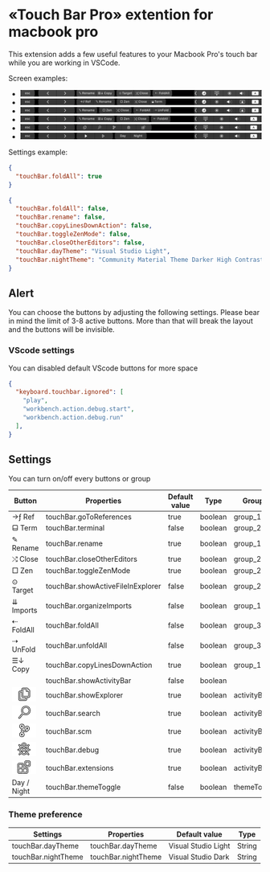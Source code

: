 # «Touch Bar Pro» extention for macbook pro

This extension adds a few useful features to your Macbook Pro's touch bar while you are working in VSCode.

Screen examples:
- ![Touchbar Example my set](images/touch_6.png)
- ![Touchbar Example 1](images/touch_1.png)
- ![Touchbar Example 2](images/touch_2.png)
- ![Touchbar Example 3](images/touch_3.png)
- ![Touchbar Example 4](images/touch_4.png)
- ![Touchbar Example 5](images/touch_5.png)

Settings example:
```json
{
  "touchBar.foldAll": true
}
```

```json
{
  "touchBar.foldAll": false,
  "touchBar.rename": false,
  "touchBar.copyLinesDownAction": false,
  "touchBar.toggleZenMode": false,
  "touchBar.closeOtherEditors": false,
  "touchBar.dayTheme": "Visual Studio Light",
  "touchBar.nightTheme": "Community Material Theme Darker High Contrast"
}
```

## Alert

You can choose the buttons by adjusting the following settings.
Please bear in mind the limit of 3-8 active buttons.
More than that will break the layout and the buttons will be invisible.

### VScode settings

You can disabled default VScode buttons for more space
```json
{
  "keyboard.touchbar.ignored": [
    "play",
    "workbench.action.debug.start",
    "workbench.action.debug.run"
  ],
}
```

## Settings

You can turn on/off every buttons or group

| Button                                  | Properties                        | Default value | Type    | Groupe      |
| --------------------------------------- | --------------------------------- | ------------- | ------- | ----------- |
| →ƒ Ref                                  | touchBar.goToReferences           | true          | boolean | group_1     |
| ⬓ Term                                  | touchBar.terminal                 | false         | boolean | group_2     |
| ✎ Rename                                | touchBar.rename                   | true          | boolean | group_1     |
| ⤭ Close                                 | touchBar.closeOtherEditors        | true          | boolean | group_2     |
| □ Zen                                   | touchBar.toggleZenMode            | true          | boolean | group_2     |
| ⊙ Target                                | touchBar.showActiveFileInExplorer | false         | boolean | group_2     |
| ⇊ Imports                               | touchBar.organizeImports          | false         | boolean | group_1     |
| ⇠ FoldAll                               | touchBar.foldAll                  | false         | boolean | group_3     |
| ⇢ UnFold                                | touchBar.unfoldAll                | false         | boolean | group_3     |
| ☰↓ Copy                                 | touchBar.copyLinesDownAction      | true          | boolean | group_1     |
|                                         | touchBar.showActivityBar          | false         | boolean |             |
| ![](images/files-activity-bar.png)      | touchBar.showExplorer             | true          | boolean | activityBar |
| ![](images/search-activity-bar.png)     | touchBar.search                   | true          | boolean | activityBar |
| ![](images/scm-activity-bar.png)        | touchBar.scm                      | true          | boolean | activityBar |
| ![](images/debug-activity-bar.png)      | touchBar.debug                    | true          | boolean | activityBar |
| ![](images/extensions-activity-bar.png) | touchBar.extensions               | true          | boolean | activityBar |
| Day / Night                             | touchBar.themeToggle              | false         | boolean | themeToggle |

### Theme preference

| Settings            | Properties          | Default value       | Type   |
| ------------------- | ------------------- | ------------------- | ------ |
| touchBar.dayTheme   | touchBar.dayTheme   | Visual Studio Light | String |
| touchBar.nightTheme | touchBar.nightTheme | Visual Studio Dark  | String |
